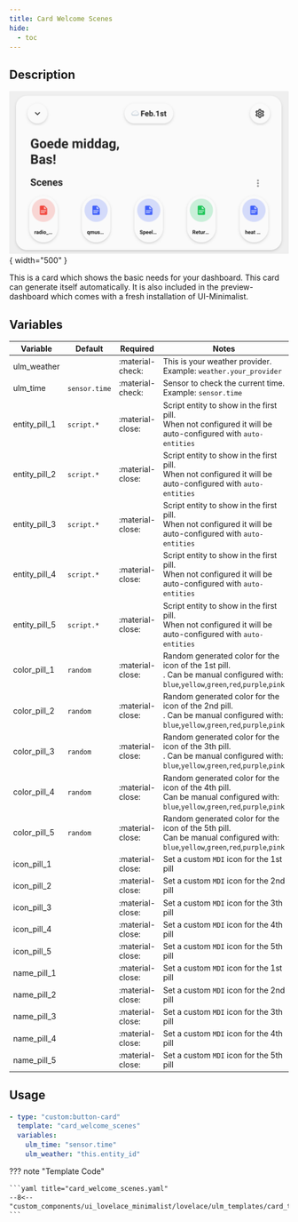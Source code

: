 ```yaml
---
title: Card Welcome Scenes
hide:
  - toc
---
```

<!-- markdownlint-disable MD046 -->

## Description

![example-image](../../assets/img/ulm_cards/card_welcome_scenes.png){ width="500" }

This is a card which shows the basic needs for your dashboard. This card can generate itself automatically. It is also included in the preview-dashboard which comes with a fresh installation of UI-Minimalist.

## Variables

| Variable | Default | Required         | Notes             |
|----------|---------|------------------|-------------------|
| ulm_weather   |         | :material-check: | This is your weather provider. <br> Example: `weather.your_provider`|
|ulm_time| `sensor.time`  | :material-check: | Sensor to check the current time. <br> Example: `sensor.time` |
|entity_pill_1| `script.*`  | :material-close: | Script entity to show in the first pill. <br> When not configured it will be auto-configured with `auto-entities` |
|entity_pill_2| `script.*`  | :material-close: | Script entity to show in the first pill. <br> When not configured it will be auto-configured with `auto-entities` |
|entity_pill_3| `script.*`  | :material-close: | Script entity to show in the first pill. <br> When not configured it will be auto-configured with `auto-entities` |
|entity_pill_4| `script.*`  | :material-close: | Script entity to show in the first pill. <br> When not configured it will be auto-configured with `auto-entities` |
|entity_pill_5| `script.*`  | :material-close: | Script entity to show in the first pill. <br> When not configured it will be auto-configured with `auto-entities` |
|color_pill_1| `random`  | :material-close: | Random generated color for the icon of the 1st pill. <br>. Can be manual configured with: `blue`,`yellow`,`green`,`red`,`purple`,`pink` |
|color_pill_2| `random`  | :material-close: | Random generated color for the icon of the 2nd pill. <br>. Can be manual configured with: `blue`,`yellow`,`green`,`red`,`purple`,`pink` |
|color_pill_3| `random`  | :material-close: | Random generated color for the icon of the 3th pill. <br>. Can be manual configured with: `blue`,`yellow`,`green`,`red`,`purple`,`pink` |
|color_pill_4| `random`  | :material-close: | Random generated color for the icon of the 4th pill. <br>Can be manual configured with: `blue`,`yellow`,`green`,`red`,`purple`,`pink` |
|color_pill_5| `random`  | :material-close: | Random generated color for the icon of the 5th pill. <br>Can be manual configured with: `blue`,`yellow`,`green`,`red`,`purple`,`pink` |
|icon_pill_1|  | :material-close: | Set a custom `MDI` icon for the 1st pill |
|icon_pill_2|  | :material-close: | Set a custom `MDI` icon for the 2nd pill |
|icon_pill_3|  | :material-close: | Set a custom `MDI` icon for the 3th pill |
|icon_pill_4|  | :material-close: | Set a custom `MDI` icon for the 4th pill |
|icon_pill_5|  | :material-close: | Set a custom `MDI` icon for the 5th pill |
|name_pill_1|  | :material-close: | Set a custom `MDI` icon for the 1st pill |
|name_pill_2|  | :material-close: | Set a custom `MDI` icon for the 2nd pill |
|name_pill_3|  | :material-close: | Set a custom `MDI` icon for the 3th pill |
|name_pill_4|  | :material-close: | Set a custom `MDI` icon for the 4th pill |
|name_pill_5|  | :material-close: | Set a custom `MDI` icon for the 5th pill | for the 5th pill |

## Usage

```yaml
- type: "custom:button-card"
  template: "card_welcome_scenes"
  variables:
    ulm_time: "sensor.time"
    ulm_weather: "this.entity_id"
```

??? note "Template Code"

    ```yaml title="card_welcome_scenes.yaml"
    --8<-- "custom_components/ui_lovelace_minimalist/lovelace/ulm_templates/card_templates/cards/card_welcome_scenes.yaml"
    ```
